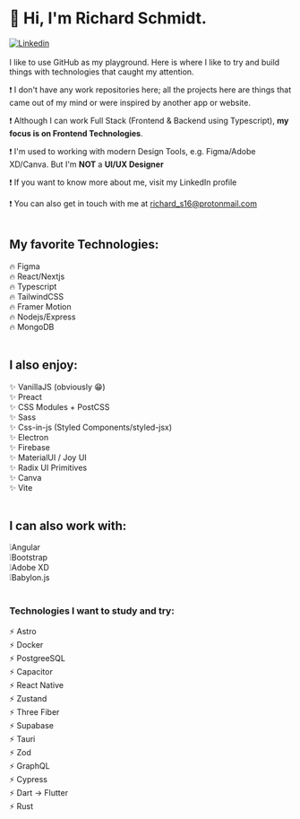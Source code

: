 # 👋 Hi, I'm Richard Schmidt.
[![Linkedin](https://img.shields.io/badge/LinkedIn-0077B5?style=for-the-badge&logo=linkedin&logoColor=white)](https://www.linkedin.com/in/richard-schmidt16)<br><br>
I like to use GitHub as my playground. Here is where I like to try and build things with technologies that caught my attention.

❗ I don't have any work repositories here; all the projects here are things that came out of my mind or were inspired by another app or website. <br>

❗ Although I can work Full Stack (Frontend & Backend using Typescript), **my focus is on Frontend Technologies**. <br>

❗ I'm used to working with modern Design Tools, e.g. Figma/Adobe XD/Canva. But I'm **NOT** a **UI/UX Designer**<br>

❗ If you want to know more about me, visit my LinkedIn profile <br>

❗ You can also get in touch with me at richard_s16@protonmail.com <br><br>

## My favorite Technologies:
🔥 Figma <br>
🔥 React/Nextjs <br>
🔥 Typescript <br>
🔥 TailwindCSS <br>
🔥 Framer Motion <br>
🔥 Nodejs/Express <br>
🔥 MongoDB <br><br>

## I also enjoy:
✨ VanillaJS (obviously 😁) <br>
✨ Preact <br>
✨ CSS Modules + PostCSS <br>
✨ Sass <br>
✨ Css-in-js (Styled Components/styled-jsx) <br>
✨ Electron <br>
✨ Firebase <br>
✨ MaterialUI / Joy UI <br>
✨ Radix UI Primitives <br>
✨ Canva <br>
✨ Vite <br><br>

## I can also work with:
❕Angular <br>
❕Bootstrap <br>
❕Adobe XD <br>
❕Babylon.js <br><br>

### Technologies I want to study and try:
⚡ Astro <br>
⚡ Docker <br>
⚡ PostgreeSQL <br>
⚡ Capacitor <br>
⚡ React Native <br>
⚡ Zustand <br>
⚡ Three Fiber <br>
⚡ Supabase <br>
⚡ Tauri <br>
⚡ Zod <br>
⚡ GraphQL <br>
⚡ Cypress <br>
⚡ Dart -> Flutter <br>
⚡ Rust <br>
<!---
Richard-S16/Richard-S16 is a ✨ special ✨ repository because its `README.md` (this file) appears on your GitHub profile.
You can click the Preview link to take a look at your changes.
--->
